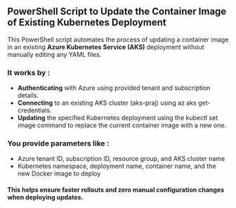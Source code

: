 ## PowerShell Script to Update the Container Image of Existing Kubernetes Deployment
This PowerShell script automates the process of updating a container image in an existing **Azure Kubernetes Service (AKS)** deployment without manually editing any YAML files.
### It works by :
- **Authenticating** with Azure using provided tenant and subscription details.
- **Connecting** to an existing AKS cluster (aks-praj) using az aks get-credentials.
- **Updating** the specified Kubernetes deployment using the kubectl set image command to replace the current container image with a new one.
### You provide parameters like :
- Azure tenant ID, subscription ID, resource group, and AKS cluster name
- Kubernetes namespace, deployment name, container name, and the new Docker image to deploy
#### This helps ensure **faster rollouts and zero manual configuration changes** when deploying updates.
